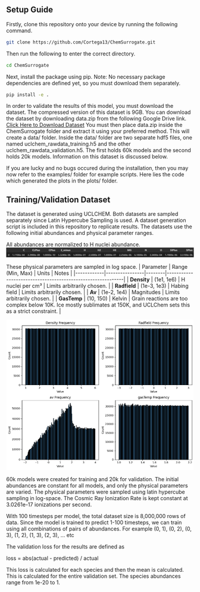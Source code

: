 ## Setup Guide
Firstly, clone this repository onto your device by running the following command.

```sh
git clone https://github.com/Cortega13/ChemSurrogate.git
```

Then run the following to enter the correct directory.

```sh
cd ChemSurrogate
```

Next, install the package using pip. Note: No necessary package dependencies are defined yet, so you must download them separately.

```sh
pip install -e .
```

In order to validate the results of this model, you must download the dataset. The compressed version of this dataset is 9GB. You can download the dataset by downloading data.zip from the following Google Drive link.
[Click Here to Download Dataset](https://drive.google.com/file/d/1IuEMusFsvDlzqRHD4c5SMUoSv9CJ50gW/view?usp=drive_link)
You must then place data.zip inside the ChemSurrogate folder and extract it using your preferred method. This will create a data/ folder. Inside the data/ folder are two separate hdf5 files, one named uclchem_rawdata_training.h5 and the other uclchem_rawdata_validation.h5. The first holds 60k models and the second holds 20k models. Information on this dataset is discussed below.

If you are lucky and no bugs occured during the installation, then you may now refer to the examples/ folder for example scripts. Here lies the code which generated the plots in the plots/ folder.

## Training/Validation Dataset
The dataset is generated using UCLCHEM. Both datasets are sampled separately since Latin Hypercube Sampling is used. A dataset generation script is included in this repository to replicate results. The datasets use the following initial abundances and physical parameter ranges.

All abundances are normalized to H nuclei abundance.
![Initial Abundances](initial_abundances.jpeg)

These physical parameters are sampled in log space.
| Parameter  | Range (Min, Max) | Units | Notes |
|------------|----------------|--------|------------------------------------------------------------|
| **Density**  | (1e1, 1e6)    | H nuclei per cm³ | Limits arbitrarily chosen. |
| **Radfield** | (1e-3, 1e3)   | Habing field | Limits arbitrarily chosen. |
| **Av**       | (1e-2, 1e4)   | Magnitudes | Limits arbitrarily chosen. |
| **GasTemp**  | (10, 150)     | Kelvin | Grain reactions are too complex below 10K. Ice mostly sublimates at 150K, and UCLChem sets this as a strict constraint. |

![Physical Parameter Sampling](physical_parameter_sampling.png)

60k models were created for training and 20k for validation. The initial abundances are constant for all models, and only the physical parameters are varied. The physical parameters were sampled using latin hypercube sampling in log-space. The Cosmic Ray Ionization Rate is kept constant at 3.0261e-17 ionizations per second. 

With 100 timesteps per model, the total dataset size is 8,000,000 rows of data. Since the model is trained to predict 1-100 timesteps, we can train using all combinations of pairs of abundances. For example (0, 1), (0, 2), (0, 3), (1, 2), (1, 3), (2, 3), ... etc

The validation loss for the results are defined as

loss = abs(actual - predicted) / actual

This loss is calculated for each species and then the mean is calculated. This is calculated for the entire validation set. The species abundances range from 1e-20 to 1.
